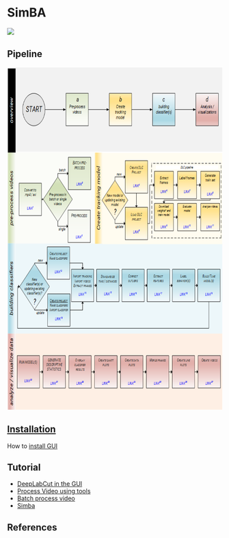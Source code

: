 # SimBA

![](https://github.com/sgoldenlab/tkinter_test/blob/master/images/4videos.gif)

## Pipeline


<img src="/images/Flow_chart.png" width="750" height="800" />


## [Installation](docs/Installation.md) 

How to [install GUI](docs/installation.md)

## Tutorial

- [DeepLabCut in the GUI](docs/Tutorial_DLC.md)
- [Process Video using tools](docs/Tutorial_tools.md)
- [Batch process video](docs/tutorial_process_videos.md)
- [Simba](docs/tutorial.md)


## References
